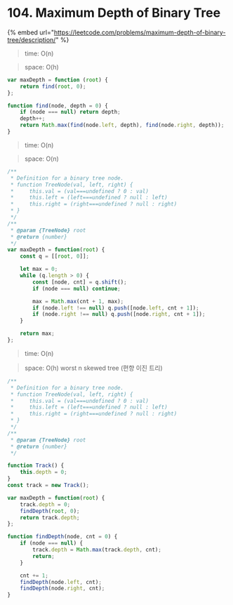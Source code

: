 # 104. Maximum Depth of Binary Tree

{% embed url="https://leetcode.com/problems/maximum-depth-of-binary-tree/description/" %}

> time: O(n)

> space: O(h)

```jsx
var maxDepth = function (root) {
    return find(root, 0);
};

function find(node, depth = 0) {
    if (node === null) return depth;
    depth++;
    return Math.max(find(node.left, depth), find(node.right, depth));
}
```



> time: O(n)

> space: O(n)

```javascript
/**
 * Definition for a binary tree node.
 * function TreeNode(val, left, right) {
 *     this.val = (val===undefined ? 0 : val)
 *     this.left = (left===undefined ? null : left)
 *     this.right = (right===undefined ? null : right)
 * }
 */
/**
 * @param {TreeNode} root
 * @return {number}
 */
var maxDepth = function(root) {
    const q = [[root, 0]];

    let max = 0;
    while (q.length > 0) {
        const [node, cnt] = q.shift();
        if (node === null) continue;

        max = Math.max(cnt + 1, max);
        if (node.left !== null) q.push([node.left, cnt + 1]);
        if (node.right !== null) q.push([node.right, cnt + 1]);
    }

    return max;
};
```

> time: O(n)

> space: O(h) worst n skewed tree (편향 이진 트리)

```javascript
/**
 * Definition for a binary tree node.
 * function TreeNode(val, left, right) {
 *     this.val = (val===undefined ? 0 : val)
 *     this.left = (left===undefined ? null : left)
 *     this.right = (right===undefined ? null : right)
 * }
 */
/**
 * @param {TreeNode} root
 * @return {number}
 */

function Track() {
    this.depth = 0;
}
const track = new Track();

var maxDepth = function(root) {
    track.depth = 0;
    findDepth(root, 0);
    return track.depth;
};

function findDepth(node, cnt = 0) {
    if (node === null) {
        track.depth = Math.max(track.depth, cnt);
        return;
    }

    cnt += 1;
    findDepth(node.left, cnt);
    findDepth(node.right, cnt);
}
```
